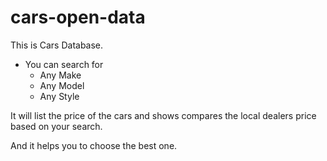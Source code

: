 # cars-open-data

This is Cars Database. 

* You can search for 
  * Any Make
  * Any Model
  * Any Style

It will list the price of the cars and shows compares the local dealers price based on your search.

And it helps you to choose the best one.
